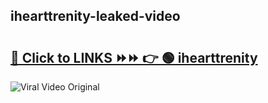 
 ## ihearttrenity-leaked-video 

# <h2><a href="https://clipsfans.com/ihearttrenity&ref=git">🔗 Click to LINKS ⏩⏩ 👉 🟢 ihearttrenity </a></h2>

<a href="https://clipsfans.com/ihearttrenity&ref=git" rel="nofollow" data-target="animated-image.originalLink"><img src="https://i.ibb.co.com/xMMVF88/686577567.gif" alt="Viral Video Original" style="max-width: 100%; display: inline-block;" data-target="animated-image.originalImage"></a>
